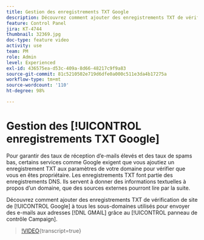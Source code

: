```yaml
---
title: Gestion des enregistrements TXT Google
description: Découvrez comment ajouter des enregistrements TXT de vérification de site de Google aux sous-domaines utilisés pour envoyer des e-mails aux adresses GMAIL grâce au panneau de contrôle Campaign.
feature: Control Panel
jira: KT-4744
thumbnail: 32369.jpg
doc-type: feature video
activity: use
team: PM
role: Admin
level: Experienced
exl-id: 436575ea-d53c-409a-8d66-48217c9f9a83
source-git-commit: 81c5210502e719d6dfe0a000c511e3da4b17275a
workflow-type: tm+mt
source-wordcount: '110'
ht-degree: 98%

---
```


# Gestion des [!UICONTROL enregistrements TXT Google]

Pour garantir des taux de réception d’e-mails élevés et des taux de spams bas, certains services comme Google exigent que vous ajoutiez un enregistrement TXT aux paramètres de votre domaine pour vérifier que vous en êtes propriétaire. Les enregistrements TXT font partie des enregistrements DNS. Ils servent à donner des informations textuelles à propos d’un domaine, que des sources externes pourront lire par la suite.

Découvrez comment ajouter des enregistrements TXT de vérification de site de [!UICONTROL Google] à tous les sous-domaines utilisés pour envoyer des e-mails aux adresses [!DNL GMAIL] grâce au [!UICONTROL panneau de contrôle Campaign].

>[!VIDEO](https://video.tv.adobe.com/v/32369?learn=on){transcript=true}
